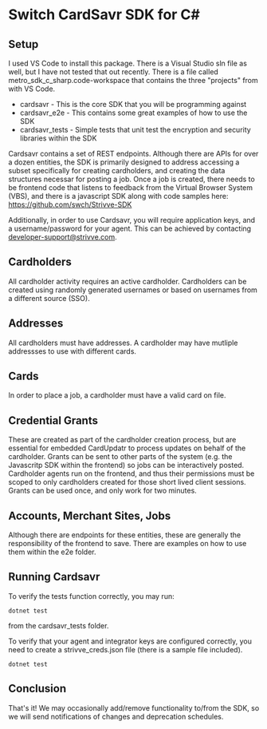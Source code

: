 
# Switch CardSavr SDK for C#

## Setup

I used VS Code to install this package. There is a Visual Studio sln file as well, but I have not tested that out recently.  There is a file called metro_sdk_c_sharp.code-workspace that contains the three "projects" from with VS Code. 

* cardsavr - This is the core SDK that you will be programming against
* cardsavr_e2e - This contains some great examples of how to use the SDK
* cardsavr_tests - Simple tests that unit test the encryption and security libraries within the SDK

Cardsavr contains a set of REST endpoints.  Although there are APIs for over a dozen entities, the SDK is primarily designed to address accessing a subset specifically for creating cardholders, and creating the data structures necessar for posting a job.  Once a job is created, there needs to be frontend code that listens to feedback from the Virtual Browser System (VBS), and there is a javascript SDK along with code samples here:  https://github.com/swch/Strivve-SDK

Additionally, in order to use Cardsavr, you will require application keys, and a username/password for your agent.  This can be achieved by contacting developer-support@strivve.com.

## Cardholders 

All cardholder activity requires an active cardholder.  Cardholders can be created using randomly generated usernames or based on usernames from a different source (SSO).  

## Addresses

All cardholders must have addresses.  A cardholder may have mutliple addressses to use with different cards.

## Cards

In order to place a job, a cardholder must have a valid card on file.

## Credential Grants

These are created as part of the cardholder creation process, but are essential for embedded CardUpdatr to process updates on behalf of the cardholder.  Grants can  be sent to other parts of the system (e.g. the Javascritp SDK within the frontend) so jobs can be interactively posted.  Cardholder agents run on the frontend, and thus their permissions must be scoped to only cardholders created for those short lived client sessions.  Grants can be used once, and only work for two minutes.

## Accounts, Merchant Sites, Jobs

Although there are endpoints for these entities, these are generally the responsibility of the frontend to save.  There are examples on how to use them within the e2e folder.

## Running Cardsavr

To verify the tests function correctly, you may run:  

`dotnet test`

from the cardsavr_tests folder.

To verify that your agent and integrator keys are configured correctly, you need to create a strivve_creds.json file (there is a sample file included).

`dotnet test`

## Conclusion

That's it!  We may occasionally add/remove functionality to/from the SDK, so we will send notifications of changes and deprecation schedules. 
